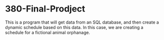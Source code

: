 # 380-Final-Prodject

This is a program that will get data from an SQL database, and then create a dynamic schedule based on this data. In this case, we are creating a schedule for a fictional animal orphanage.
